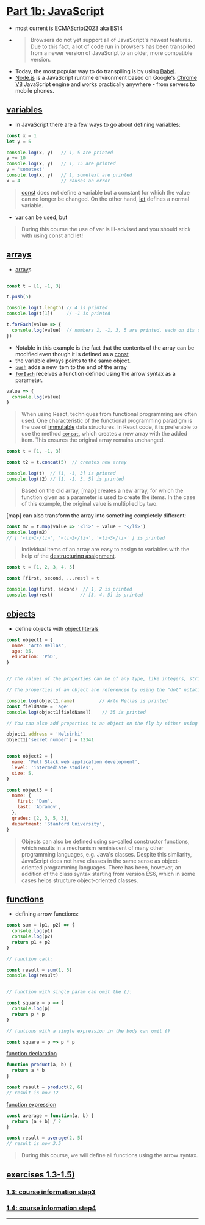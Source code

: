 
# [Part 1b: JavaScript](https://fullstackopen.com/en/part1/java_script)

- most current is [ECMAScript2023] aka ES14
- >Browsers do not yet support all of JavaScript's newest features. Due to this fact, a lot of code run in browsers has been transpiled from a newer version of JavaScript to an older, more compatible version.
- Today, the most popular way to do transpiling is by using [Babel]. 
- [Node.js] is a JavaScript runtime environment based on Google's [Chrome V8] JavaScript engine and works practically anywhere - from servers to mobile phones. 




## [variables](https://fullstackopen.com/en/part1/java_script#variables)


- In JavaScript there are a few ways to go about defining variables:

```js
const x = 1
let y = 5

console.log(x, y)   // 1, 5 are printed
y += 10
console.log(x, y)   // 1, 15 are printed
y = 'sometext'
console.log(x, y)   // 1, sometext are printed
x = 4               // causes an error
```


>[const] does not define a variable but a constant for which the value can no longer be changed. On the other hand, [let] defines a normal variable.

- [var] can be used, but 

>During this course the use of var is ill-advised and you should stick with using const and let!

## [arrays](https://fullstackopen.com/en/part1/java_script#arrays)

- [array]s 

```js

const t = [1, -1, 3]

t.push(5)

console.log(t.length) // 4 is printed
console.log(t[1])     // -1 is printed

t.forEach(value => {
  console.log(value)  // numbers 1, -1, 3, 5 are printed, each on its own line
})                    
```

- Notable in this example is the fact that the contents of the array can be modified even though it is defined as a [const]
- the variable always points to the same object.
- [`push`] adds a new item to the end of the array
- [`forEach`] receives a function defined using the arrow syntax as a parameter.

```js
value => {
  console.log(value)
}
```

>When using React, techniques from functional programming are often used. One characteristic of the functional programming paradigm is the use of [immutable] data structures. In React code, it is preferable to use the method [`concat`], which creates a new array with the added item. This ensures the original array remains unchanged.

```js
const t = [1, -1, 3]

const t2 = t.concat(5)  // creates new array

console.log(t)  // [1, -1, 3] is printed
console.log(t2) // [1, -1, 3, 5] is printed
```

>Based on the old array, [map] creates a new array, for which the function given as a parameter is used to create the items. In the case of this example, the original value is multiplied by two.

[map] can also transform the array into something completely different:


```js
const m2 = t.map(value => '<li>' + value + '</li>')
console.log(m2)  
// [ '<li>1</li>', '<li>2</li>', '<li>3</li>' ] is printed

```

>Individual items of an array are easy to assign to variables with the help of the [destructuring assignment].

```js
const t = [1, 2, 3, 4, 5]

const [first, second, ...rest] = t

console.log(first, second)  // 1, 2 is printed
console.log(rest)          // [3, 4, 5] is printed
```

## [objects](https://fullstackopen.com/en/part1/java_script#objects)

- define objects with [object literals]

```js
const object1 = {
  name: 'Arto Hellas',
  age: 35,
  education: 'PhD',
}


// The values of the properties can be of any type, like integers, strings, arrays, objects...

// The properties of an object are referenced by using the "dot" notation, or by using brackets:

console.log(object1.name)         // Arto Hellas is printed
const fieldName = 'age' 
console.log(object1[fieldName])    // 35 is printed

// You can also add properties to an object on the fly by either using dot notation or brackets:

object1.address = 'Helsinki'
object1['secret number'] = 12341


const object2 = {
  name: 'Full Stack web application development',
  level: 'intermediate studies',
  size: 5,
}

const object3 = {
  name: {
    first: 'Dan',
    last: 'Abramov',
  },
  grades: [2, 3, 5, 3],
  department: 'Stanford University',
}


```


>Objects can also be defined using so-called constructor functions, which results in a mechanism reminiscent of many other programming languages, e.g. Java's classes. Despite this similarity, JavaScript does not have classes in the same sense as object-oriented programming languages. There has been, however, an addition of the class syntax starting from version ES6, which in some cases helps structure object-oriented classes.


## [functions](https://fullstackopen.com/en/part1/java_script#functions)


- defining arrow functions:

```js
const sum = (p1, p2) => {
  console.log(p1)
  console.log(p2)
  return p1 + p2
}

// function call:

const result = sum(1, 5)
console.log(result)


// function with single param can omit the ():

const square = p => {
  console.log(p)
  return p * p
}

// funtions with a single expression in the body can omit {}

const square = p => p * p

```

[function declaration] 

```js
function product(a, b) {
  return a * b
}

const result = product(2, 6)
// result is now 12
```

[function expression]

```js
const average = function(a, b) {
  return (a + b) / 2
}

const result = average(2, 5)
// result is now 3.5

```

>During this course, we will define all functions using the arrow syntax.

## [exercises 1.3-1.5)](https://fullstackopen.com/en/part1/java_script#exercises-1-3-1-5)

### [1.3: course information step3](./exercises/1_3course_info/README.md)

### [1.4: course information step4](./exercises/1_4course_info/README.md)



-----------


[ECMAScript2023]: https://www.ecma-international.org/ecma-262/
[React]: https://react.dev
[Vite]: https://vitejs.dev
[Vite default port]: https://vitejs.dev/config/server-options.html#server-port
[create-react-app]: https://github.com/facebook/create-react-app
[React component]: https://react.dev/learn/your-first-component
[arrow functions]: https://developer.mozilla.org/en-US/docs/Web/JavaScript/Reference/Functions/Arrow_functions
[ECMAScript 6]: http://es6-features.org/#Constants
[JSX]: https://react.dev/learn/writing-markup-with-jsx
[Babel]: https://babeljs.io/
[XML]: https://developer.mozilla.org/en-US/docs/Web/XML/XML_introduction
[props]: https://react.dev/learn/passing-props-to-a-component
[fragments]: https://react.dev/reference/react/Fragment
[example submission repository]: https://github.com/fullstack-hy2020/example-submission-repository
[Node.js]: https://nodejs.org/en/
[Chrome V8]: https://v8.dev/
[const]: https://developer.mozilla.org/en-US/docs/Web/JavaScript/Reference/Statements/const
[let]: https://developer.mozilla.org/en-US/docs/Web/JavaScript/Reference/Statements/let
[var]: https://developer.mozilla.org/en-US/docs/Web/JavaScript/Reference/Statements/var
[array]: https://developer.mozilla.org/en-US/docs/Web/JavaScript/Reference/Global_Objects/Array
[`forEach`]: https://developer.mozilla.org/en-US/docs/Web/JavaScript/Reference/Global_Objects/Array/forEach
[`push`]: https://developer.mozilla.org/en-US/docs/Web/JavaScript/Reference/Global_Objects/Array/push
[immutable]: https://en.wikipedia.org/wiki/Immutable_object
[`concat`]: https://developer.mozilla.org/en-US/docs/Web/JavaScript/Reference/Global_Objects/Array/concat
[`map`]: https://developer.mozilla.org/en-US/docs/Web/JavaScript/Reference/Global_Objects/Array/map
[destructuring assignment]: https://developer.mozilla.org/en-US/docs/Web/JavaScript/Reference/Operators/Destructuring_assignment
[object literals]: https://developer.mozilla.org/en-US/docs/Web/JavaScript/Guide/Grammar_and_types#object_literals
[function declaration]: https://developer.mozilla.org/en-US/docs/Web/JavaScript/Reference/Statements/function
[function expression]: https://developer.mozilla.org/en-US/docs/Web/JavaScript/Reference/Operators/function
[this]: https://developer.mozilla.org/en-US/docs/Web/JavaScript/Reference/Operators/this






